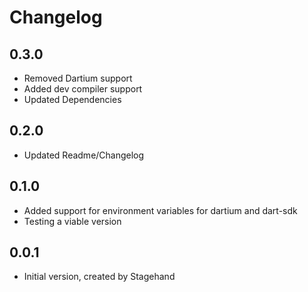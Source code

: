 # Changelog
## 0.3.0
- Removed Dartium support
- Added dev compiler support
- Updated Dependencies

## 0.2.0

- Updated Readme/Changelog

## 0.1.0

- Added support for environment variables for dartium and dart-sdk
- Testing a viable version

## 0.0.1

- Initial version, created by Stagehand
